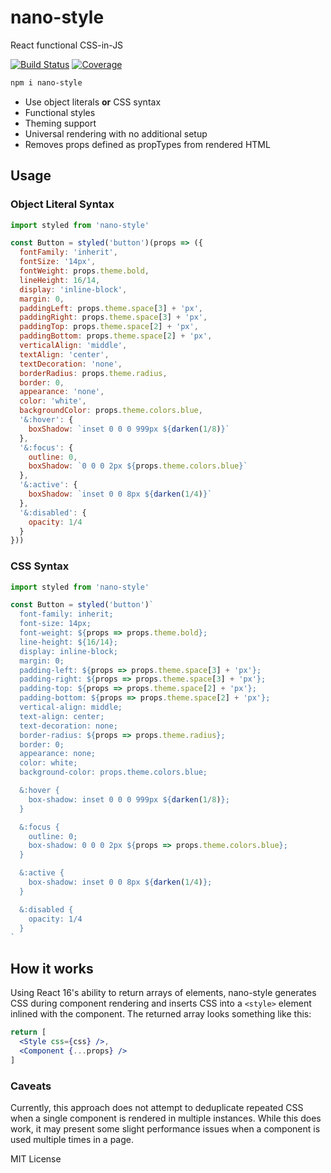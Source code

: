 
# nano-style

React functional CSS-in-JS

[![Build Status][build-badge]][build]
[![Coverage][coverage-badge]][coverage]

[build-badge]: https://img.shields.io/travis/jxnblk/nano-style/master.svg?style=flat-square
[build]: https://travis-ci.org/jxnblk/nano-style
[coverage-badge]: https://img.shields.io/codecov/c/github/jxnblk/nano-style.svg?style=flat-square
[coverage]: https://codecov.io/github/jxnblk/nano-style

```sh
npm i nano-style
```

- Use object literals **or** CSS syntax
- Functional styles
- Theming support
- Universal rendering with no additional setup
- Removes props defined as propTypes from rendered HTML


## Usage

### Object Literal Syntax

```js
import styled from 'nano-style'

const Button = styled('button')(props => ({
  fontFamily: 'inherit',
  fontSize: '14px',
  fontWeight: props.theme.bold,
  lineHeight: 16/14,
  display: 'inline-block',
  margin: 0,
  paddingLeft: props.theme.space[3] + 'px',
  paddingRight: props.theme.space[3] + 'px',
  paddingTop: props.theme.space[2] + 'px',
  paddingBottom: props.theme.space[2] + 'px',
  verticalAlign: 'middle',
  textAlign: 'center',
  textDecoration: 'none',
  borderRadius: props.theme.radius,
  border: 0,
  appearance: 'none',
  color: 'white',
  backgroundColor: props.theme.colors.blue,
  '&:hover': {
    boxShadow: `inset 0 0 0 999px ${darken(1/8)}`
  },
  '&:focus': {
    outline: 0,
    boxShadow: `0 0 0 2px ${props.theme.colors.blue}`
  },
  '&:active': {
    boxShadow: `inset 0 0 8px ${darken(1/4)}`
  },
  '&:disabled': {
    opacity: 1/4
  }
}))
```

### CSS Syntax

```js
import styled from 'nano-style'

const Button = styled('button')`
  font-family: inherit;
  font-size: 14px;
  font-weight: ${props => props.theme.bold};
  line-height: ${16/14};
  display: inline-block;
  margin: 0;
  padding-left: ${props => props.theme.space[3] + 'px'};
  padding-right: ${props => props.theme.space[3] + 'px'};
  padding-top: ${props => props.theme.space[2] + 'px'};
  padding-bottom: ${props => props.theme.space[2] + 'px'};
  vertical-align: middle;
  text-align: center;
  text-decoration: none;
  border-radius: ${props => props.theme.radius};
  border: 0;
  appearance: none;
  color: white;
  background-color: props.theme.colors.blue;

  &:hover {
    box-shadow: inset 0 0 0 999px ${darken(1/8)};
  }

  &:focus {
    outline: 0;
    box-shadow: 0 0 0 2px ${props => props.theme.colors.blue};
  }

  &:active {
    box-shadow: inset 0 0 8px ${darken(1/4)};
  }

  &:disabled {
    opacity: 1/4
  }
`
```

## How it works

Using React 16's ability to return arrays of elements,
nano-style generates CSS during component rendering
and inserts CSS into a `<style>` element inlined with the component.
The returned array looks something like this:

```jsx
return [
  <Style css={css} />,
  <Component {...props} />
]
```

### Caveats

Currently, this approach does not attempt to deduplicate repeated CSS when a single component
is rendered in multiple instances.
While this does work, it may present some slight performance issues when a component
is used multiple times in a page.

MIT License
